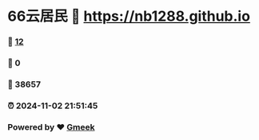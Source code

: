 # 66云居民 :link: https://nb1288.github.io 
### :page_facing_up: [12](https://nb1288.github.io/tag.html) 
### :speech_balloon: 0 
### :hibiscus: 38657 
### :alarm_clock: 2024-11-02 21:51:45 
### Powered by :heart: [Gmeek](https://github.com/Meekdai/Gmeek)
